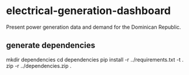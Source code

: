 # electrical-generation-dashboard
Present power generation data and demand for the Dominican Republic.

## generate dependencies
mkdir dependencies
cd dependencies
pip install -r ../requirements.txt -t .
zip -r ../dependencies.zip .